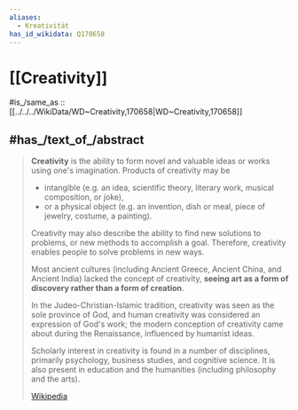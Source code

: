 ```yaml
---
aliases:
  - Kreativität
has_id_wikidata: Q170658
---
```


# [[Creativity]] 

#is_/same_as :: [[../../../WikiData/WD~Creativity,170658|WD~Creativity,170658]] 

## #has_/text_of_/abstract 

> **Creativity** is the ability to form novel and valuable ideas or works using one's imagination. 
> Products of creativity may be 
> - intangible (e.g. an idea, scientific theory, literary work, musical composition, or joke), 
> - or a physical object (e.g. an invention, dish or meal, piece of jewelry, costume, a painting).
>
> Creativity may also describe the ability to find new solutions to problems, 
> or new methods to accomplish a goal. 
> Therefore, creativity enables people to solve problems in new ways.
>
> Most ancient cultures (including Ancient Greece, Ancient China, and Ancient India) 
> lacked the concept of creativity, **seeing art as a form of discovery rather than a form of creation**. 
> 
> In the Judeo-Christian-Islamic tradition, creativity was seen as the sole province of God, 
> and human creativity was considered an expression of God's work; 
> the modern conception of creativity came about during the Renaissance, 
> influenced by humanist ideas.
>
> Scholarly interest in creativity is found in a number of disciplines, 
> primarily psychology, business studies, and cognitive science. 
> It is also present in education and the humanities (including philosophy and the arts).
>
> [Wikipedia](https://en.wikipedia.org/wiki/Creativity) 


